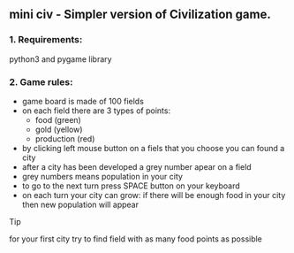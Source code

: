 ## mini civ - Simpler version of Civilization game.

### 1. Requirements:
python3 and pygame library

### 2. Game rules:
- game board is made of 100 fields
- on each field there are 3 types of points:
  - food (green)
  - gold (yellow)
  - production (red)
- by clicking left mouse button on a fiels that you choose you can found a city
- after a city has been developed a grey number apear on a field
- grey numbers means population in your city
- to go to the next turn press SPACE button on your keyboard
- on each turn your city can grow: if there will be enough food in your city then new
  population will appear

> [!TIP]
> for your first city try to find field with as many food points as possible
